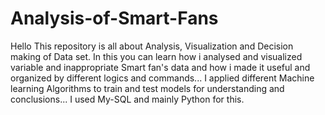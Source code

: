 # Analysis-of-Smart-Fans
Hello This repository is all about Analysis, Visualization and Decision making of Data set. In this you can learn how i analysed and visualized variable and inappropriate Smart fan's data and how i made it useful and organized by different logics and commands... I applied different Machine learning Algorithms to train and test models for understanding and conclusions...
I used My-SQL and mainly Python for this.
